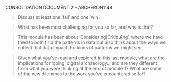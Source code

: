 CONSOLIDATION DOCUMENT 2 - ARCHERON1148

>Discuss at least one ‘fail’ and one ‘win’. 

>What has been most challenging for you so far, and why is that? 

>This module has been about ‘Considering|Critiquing’, where we have tried to both find the patterns in data but also think about the ways we collect that data impact the kinds of patterns we might see.

>Given what you’ve read and explored in this last module, what are the implications for ‘doing’ digital archaeology… and are they different from what you were thinking at the end of module 1? What are some of the new dilemmas to the work you’ve encountered so far?


